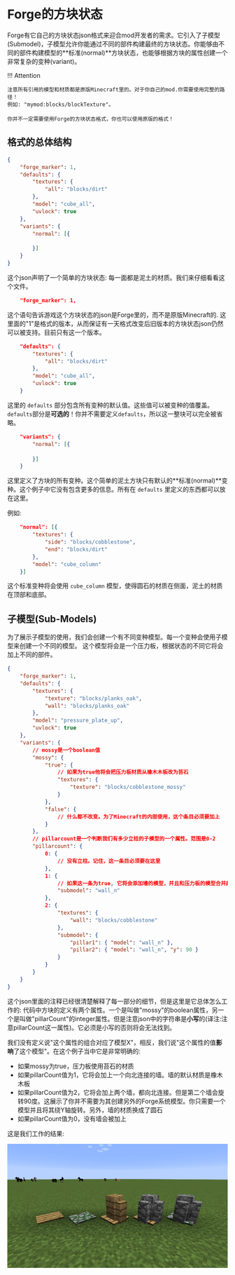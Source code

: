 Forge的方块状态
===================

Forge有它自己的方块状态json格式来迎合mod开发者的需求。它引入了子模型(Submodel)，子模型允许你能通过不同的部件构建最终的方块状态。你能够由不同的部件构建模型的**标准(normal)**方块状态，也能够根据方块的属性创建一个非常复杂的变种(variant)。


!!! Attention

	注意所有引用的模型和材质都是原版Minecraft里的。对于你自己的mod.你需要使用完整的路径！
	例如: "mymod:blocks/blockTexture"。

	你并不一定需要使用Forge的方块状态格式，你也可以使用原版的格式！

## 格式的总体结构

```json
{
	"forge_marker": 1,
	"defaults": {
		"textures": {
			"all": "blocks/dirt"
		},
		"model": "cube_all",
		"uvlock": true
	},
	"variants": {
		"normal": [{

		}]
	}
}
```

这个json声明了一个简单的方块状态: 每一面都是泥土的材质。我们来仔细看看这个文件。

```json
	"forge_marker": 1,
```

这个语句告诉游戏这个方块状态的json是Forge里的，而不是原版Minecraft的.
这里面的"1"是格式的版本，从而保证有一天格式改变后旧版本的方块状态json仍然可以被支持。目前只有这一个版本。

```json
	"defaults": {
		"textures": {
			"all": "blocks/dirt"
		},
		"model": "cube_all",
		"uvlock": true
	}
```

这里的 `defaults` 部分包含所有变种的默认值。这些值可以被变种的值覆盖。`defaults`部分是**可选的**！你并不需要定义`defaults`，所以这一整块可以完全被省略。

```json
	"variants": {
		"normal": [{

		}]
	}
```
这里定义了方块的所有变种。这个简单的泥土方块只有默认的**标准(normal)**变种。这个例子中它没有包含更多的信息。所有在 `defaults` 里定义的东西都可以放在这里。

例如:
```json
	"normal": [{
		"textures": {
			"side": "blocks/cobblestone",
			"end": "blocks/dirt"
		},
		"model": "cube_column"
	}]
```

这个标准变种将会使用 `cube_column` 模型，使得圆石的材质在侧面，泥土的材质在顶部和底部。

## 子模型(Sub-Models)

为了展示子模型的使用，我们会创建一个有不同变种模型。每一个变种会使用子模型来创建一个不同的模型。
这个模型将会是一个压力板，根据状态的不同它将会加上不同的部件。

```json
{
	"forge_marker": 1,
	"defaults": {
		"textures": {
			"texture": "blocks/planks_oak",
			"wall": "blocks/planks_oak"
		},
		"model": "pressure_plate_up",
		"uvlock": true
	},
	"variants": {
		// mossy是一个boolean值
		"mossy": {
			"true": {
				// 如果为true他将会把压力板材质从橡木木板改为苔石
				"textures": {
					"texture": "blocks/cobblestone_mossy"
				}
			},
			"false": {
				// 什么都不改变。为了Minecraft的内部使用，这个条目必须要加上
			}
		},
		// pillarcount是一个判断我们有多少立柱的子模型的一个属性。范围是0-2
		"pillarcount": {
			0: {
				// 没有立柱。记住，这一条目必须要在这里
			},
			1: {
				// 如果这一条为true, 它将会添加墙的模型，并且和压力板的模型合并起来
				"submodel": "wall_n"
			},
			2: {
				"textures": {
					"wall": "blocks/cobblestone"
				},
				"submodel": {
					"pillar1": { "model": "wall_n" },
					"pillar2": { "model": "wall_n", "y": 90 }
				}
			}
		}
	}
}
```

这个json里面的注释已经很清楚解释了每一部分的细节，但是这里是它总体怎么工作的: 代码中方块的定义有两个属性。一个是叫做"mossy"的boolean属性，另一个是叫做"pillarCount"的integer属性。但是注意json中的字符串是**小写**的(译注:注意pillarCount这一属性)。它必须是小写的否则将会无法找到。

我们没有定义说"这个属性的组合对应了模型X"，相反，我们说"这个属性的值**影响**了这个模型"。在这个例子当中它是非常明确的:

- 如果mossy为true，压力板使用苔石的材质
- 如果pillarCount值为1，它将会加上一个向北连接的墙。墙的默认材质是橡木木板
- 如果pillarCount值为2，它将会加上两个墙，都向北连接。但是第二个墙会旋转90度。这展示了你并不需要为其创建另外的Forge系统模型。你只需要一个模型并且将其绕Y轴旋转。另外，墙的材质换成了圆石
- 如果pillarCount值为0，没有墙会被加上

这是我们工作的结果:

![The model in different variations](example.png)
